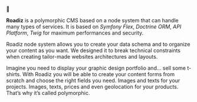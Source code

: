 👋

**Roadiz** is a polymorphic CMS based on a node system that can handle many types of services. 
It is based on *Symfony Flex*, *Doctrine ORM*, *API Platform*, *Twig* for maximum performances and security.

Roadiz node system allows you to create your data schema and to organize your content as you want. 
We designed it to break technical constraints when creating tailor-made websites architectures and layouts.

Imagine you need to display your graphic design portfolio and… sell some t-shirts. 
With Roadiz you will be able to create your content forms from scratch and choose the right fields you need. 
Images and texts for your projects. Images, texts, prices and even geolocation for your products. 
That’s why it’s called polymorphic.

